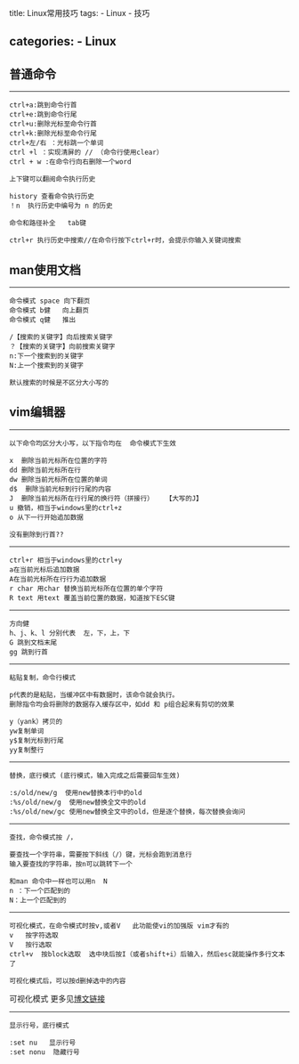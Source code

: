 

title: Linux常用技巧
tags: 
	- Linux
	- 技巧

categories:
	- Linux
-------------------


## 普通命令 ##
--------------------------------------

	ctrl+a:跳到命令行首 
	ctrl+e:跳到命令行尾   
	ctrl+u:删除光标至命令行首 
	ctrl+k:删除光标至命令行尾  
	ctrl+左/右 ：光标跳一个单词 
	ctrl +l ：实现清屏的 // （命令行使用clear）
	ctrl + w :在命令行向右删除一个word
	
	上下键可以翻阅命令执行历史
	
	history 查看命令执行历史
	！n  执行历史中编号为 n 的历史

	命令和路径补全   tab键
	
	ctrl+r 执行历史中搜索//在命令行按下ctrl+r时，会提示你输入关键词搜索

## man使用文档 ##
------------------------------------------

	命令模式 space 向下翻页
	命令模式 b健   向上翻页
	命令模式 q健   推出
          
	/【搜索的关键字】向后搜索关键字
	？【搜索的关键字】向前搜索关键字
	n:下一个搜索到的关键字
	N:上一个搜索到的关键字
          
	默认搜索的时候是不区分大小写的

## vim编辑器  ##
--------------------------------------------

	以下命令均区分大小写，以下指令均在  命令模式下生效

	x  删除当前光标所在位置的字符
	dd 删除当前光标所在行
	dw 删除当前光标所在位置的单词
	d$  删除当前光标到行行尾的内容
	J  删除当前光标所在行行尾的换行符（拼接行）   【大写的J】
	u 撤销，相当于windows里的ctrl+z
	o 从下一行开始追加数据

	没有删除到行首??

--------------------------------------
	
	ctrl+r 相当于windows里的ctrl+y
	a在当前光标后追加数据
	A在当前光标所在行行为追加数据
	r char 用char 替换当前光标所在位置的单个字符
	R text 用text 覆盖当前位置的数据，知道按下ESC键

-------------------------------------------------

	方向健
	h、j、k、l 分别代表  左，下，上，下
	G 跳到文档末尾
	gg 跳到行首

-------------------------------------------------

	粘贴复制，命令行模式

	p代表的是粘贴，当缓冲区中有数据时，该命令就会执行。
	删除指令均会将删除的数据存入缓存区中，如dd 和 p组合起来有剪切的效果
	
	y（yank）拷贝的
	yw复制单词
	y$复制光标到行尾
	yy复制整行

------------------------------------  
	替换，底行模式 (底行模式，输入完成之后需要回车生效)

	:s/old/new/g  使用new替换本行中的old
	:%s/old/new/g  使用new替换全文中的old
	:%s/old/new/gc 使用new替换全文中的old，但是逐个替换，每次替换会询问

------------------------------------
	查找，命令模式按 /，

	要查找一个字符串，需要按下斜线（/）键，光标会跑到消息行
	输入要查找的字符串，按n可以跳转下一个

	和man 命令中一样也可以用n  N
	n ：下一个匹配到的
	N：上一个匹配到的

--------------------------------------------------------------------------
	可视化模式，在命令模式时按v,或者V   此功能使vi的加强版 vim才有的
	v   按字符选取
	V   按行选取
	ctrl+v	按block选取  选中块后按I（或者shift+i）后输入，然后esc就能操作多行文本了
	
	可视化模式后，可以按d删掉选中的内容
	
可视化模式 更多见[博文链接](http://blog.csdn.net/hexiechina2010/article/details/46907149)
	

---------------------------------------
	显示行号，底行模式 

	:set nu   显示行号
	:set nonu  隐藏行号
	
	
	